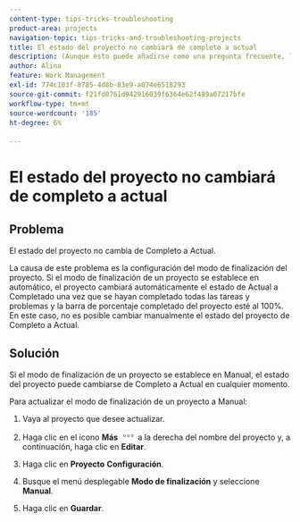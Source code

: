 ```yaml
---
content-type: tips-tricks-troubleshooting
product-area: projects
navigation-topic: tips-tricks-and-troubleshooting-projects
title: El estado del proyecto no cambiará de completo a actual
description: (Aunque esto puede añadirse como una pregunta frecuente, lo he dejado como su propio artículo por razones de búsqueda)
author: Alina
feature: Work Management
exl-id: 774c103f-8785-4d8b-83e9-a074e6518293
source-git-commit: f21fd0761d942916039f6364e62f489a07217bfe
workflow-type: tm+mt
source-wordcount: '185'
ht-degree: 6%

---
```


# El estado del proyecto no cambiará de completo a actual

<!--
<p data-mc-conditions="QuicksilverOrClassic.Draft mode">(Although this can be added as an FAQ, I have left this as its own article for search-ability reasons)</p>
-->

## Problema

El estado del proyecto no cambia de Completo a Actual.

La causa de este problema es la configuración del modo de finalización del proyecto. Si el modo de finalización de un proyecto se establece en automático, el proyecto cambiará automáticamente el estado de Actual a Completado una vez que se hayan completado todas las tareas y problemas y la barra de porcentaje completado del proyecto esté al 100%. En este caso, no es posible cambiar manualmente el estado del proyecto de Completo a Actual.

## Solución

Si el modo de finalización de un proyecto se establece en Manual, el estado del proyecto puede cambiarse de Completo a Actual en cualquier momento.

Para actualizar el modo de finalización de un proyecto a Manual:

1. Vaya al proyecto que desee actualizar.
1. Haga clic en el icono **Más** ![Más icono](assets/more-icon.png) a la derecha del nombre del proyecto y, a continuación, haga clic en **Editar**.
1. Haga clic en **Proyecto** **Configuración**.

1. Busque el menú desplegable **Modo de finalización** y seleccione **Manual**.

1. Haga clic en **Guardar**.
